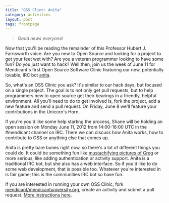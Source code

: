```yaml
---
title: "OSS Clinc: Anita"
category: activities
layout: post
tags: frontpage
---
```


> *Good news everyone!*

Now that you'll be reading the remainder of this Professor Hubert J. Farnsworth voice. Are you new to Open Source and looking for a project to get your feet wet with? Are you a veteran programmer looking to have some fun? Do you just want to hack? Well then, join us the week of June 11 for Mendicant's first Open Source Software Clinic featuring our new, potentially lovable, IRC bot [anita](https://github.com/mendicant/anita).

So, what's an OSS Clinic you ask? It's similar to our hack days, but focused on a single project. The goal is to not only get pull requests, but to help programmers new to open source get their bearings in a friendly, helpful environment. All you'll need to do to get involved is, fork the project, add a new feature and send a pull request. On Friday, June 8 we'll feature your contributions in the Unicorn's Horn.

If you're you'd like some help starting the process, Shane will be holding an open session on Monday June 11, 2012 from 14:00-16:00 UTC in the #mendicant channel on IRC. There we can discuss how Anita works, how to contribute to OSS or anything else that comes up.

Anita is pretty bare bones right now, so there's a lot of different things you could do. It could be something fun like [mustachifying pictures of Greg](http://i.imgur.com/KVFJH.png) or more serious, like adding authentication or activity support. Anita is a traditional IRC bot, but she also has a web interface. So if you'd like to do some web development, that is possible too. Whatever you're interested in is fair game; this is the communities IRC bot so have fun.

If you are interested in running your own OSS Clinic, fork [mendicant/mendicantuniversity.org](https://github.com/mendicant/mendicantuniversity.org), create an activity and submit a pull request. [More instructions here](https://github.com/mendicant/mendicantuniversity.org/wiki/How-to-post-an-activity-to-mendicantuniversity.org).
